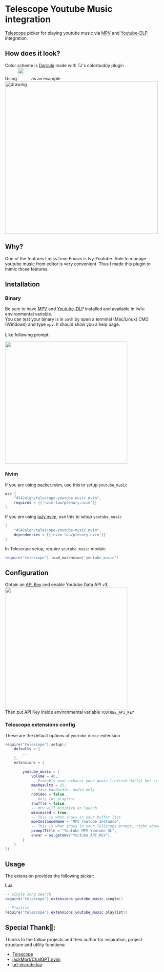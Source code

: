 # Telescope Youtube Music integration
[Telescope](https://github.com/nvim-telescope/telescope.nvim) picker for playing youtube music via [MPV](https://mpv.io/) and [Youtube-DLP](https://github.com/yt-dlp/yt-dlp) integration.

## How does it look?
Color scheme is [Darcula](https://github.com/4542elgh/darcula.nvim) made with TJ's colorbuddy plugin<br/>
Using <img src="https://media.tenor.com/nBt6RZkFJh8AAAAi/never-gonna.gif" width="40px"> as an example<br/>
<img src="https://user-images.githubusercontent.com/17227723/210258116-fc90bf2d-59e1-4fdd-9647-b7ebc775834f.png" alt="drawing" width="500">

## Why?
One of the features I miss from Emacs is Ivy-Youtube. Able to manage youtube music from editor is very convenient. Thus I made this plugin to mimic those features.

## Installation
### Binary
Be sure to have [MPV](https://mpv.io/) and [Youtube-DLP](https://github.com/yt-dlp/yt-dlp) installed and available in `PATH` environmental variable.<br/>
You can test your binary is in `path` by open a terminal (Mac/Linux) CMD (Windows) and type `mpv`. It should show you a help page.<br/>
<br/>
Like following prompt:

<img src="https://user-images.githubusercontent.com/17227723/210284179-bde904a8-7bb2-468f-a3bb-d2b2bfccd734.png" width="400">

### Nvim
If you are using [packer.nvim](https://github.com/wbthomason/packer.nvim), use this to setup `youtube_music`
```lua
use {
    "4542elgh/telescope-youtube-music.nvim",
    requires = {{'nvim-lua/plenary.nvim'}}
}
```
If you are using [lazy.nvim](https://github.com/folke/lazy.nvim), use this to setup `youtube_music`
```lua
{
    "4542elgh/telescope-youtube-music.nvim",
    dependencies = {{'nvim-lua/plenary.nvim'}}
}
```

In Telescope setup, require `youtube_music` module
```lua
require('telescope').load_extension('youtube_music')
```

## Configuration
Obtain an <a href="https://console.developers.google.com/" target="_blank">API Key</a> and enable Youtube Data API v3. <br/>
<img src="https://user-images.githubusercontent.com/17227723/210260324-55e06ad3-ba78-4f91-a712-e66b7ce087f4.png" width="400"><br/>
Then put API Key inside environmental variable `YOUTUBE_API_KEY`

### Telescope extensions config
These are the default options of `youtube_music` extension
```lua
require("telescope").setup({
    defaults = {
        ...
    },
    extensions = {
        ...
        youtube_music = {
            volume = 40,
            -- Probably wont exhaust your quota (refresh daily) but it is here if you need it
            maxResults = 25,
            -- Save bandwidth, audio only
            noVideo = false,
            -- Only for playlist
            shuffle = false,
            -- MPV will minimize on launch
            minimized = true,
            -- This is what shows in your buffer list
            mpvInstanceName = "MPV Youtube Instance",
            -- This is what shows in your Telescope prompt, right above input box
            promptTitle = "Youtube MPV Youtube-DL",
            envar = os.getenv("Youtube_API_KEY"),
        }
    }
})
```

## Usage

The extension provides the following picker:<br/>

Lua:
```lua
-- Single song search
require('telescope').extensions.youtube_music.single()

-- Playlist
require('telescope').extensions.youtube_music.playlist()
```

## Special Thank🥳: 
Thanks to the follow projects and their author for inspiration, project structure and utility functions:
- [Telescope](https://github.com/nvim-telescope/telescope.nvim) 
- [jackMort/ChatGPT.nvim](https://github.com/jackMort/ChatGPT.nvim)
- [url-encode.lua](https://gist.github.com/liukun/f9ce7d6d14fa45fe9b924a3eed5c3d99)
